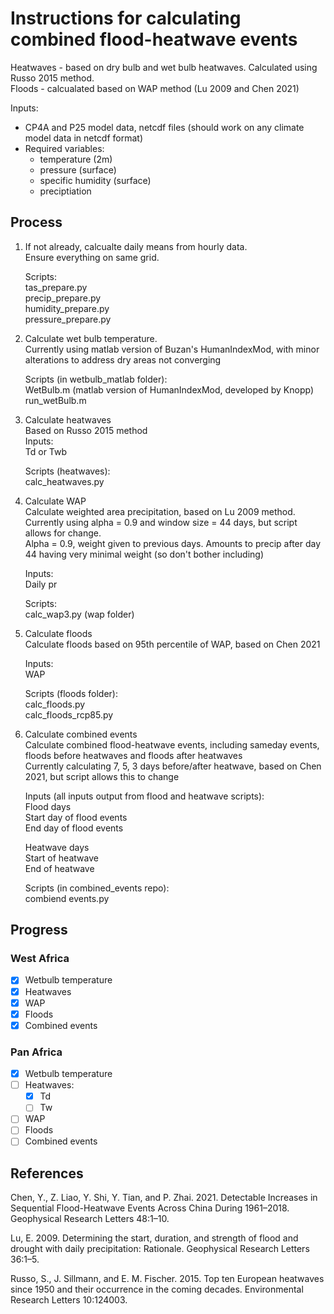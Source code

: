 # Instructions for calculating combined flood-heatwave events <br />
Heatwaves - based on dry bulb and wet bulb heatwaves. Calculated using Russo 2015 method. <br />
Floods - calcualated based on WAP method (Lu 2009 and Chen 2021) <br />

Inputs:
- CP4A and P25 model data, netcdf files (should work on any climate model data in netcdf format) 
- Required variables: <br />
  - temperature (2m) 
  - pressure (surface) 
  - specific humidity (surface) 
  - preciptiation 

## Process <br />
1. If not already, calcualte daily means from hourly data. <br />
	Ensure everything on same grid. <br />

	Scripts: <br />
	tas_prepare.py <br />
	precip_prepare.py <br />
	humidity_prepare.py <br />
	pressure_prepare.py <br />

2. Calculate wet bulb temperature.  <br />
	Currently using matlab version of Buzan's HumanIndexMod, with minor alterations to address dry areas not converging <br />

	Scripts (in wetbulb_matlab folder): <br />
	WetBulb.m (matlab version of HumanIndexMod, developed by Knopp) <br />
	run_wetBulb.m <br />

3. Calculate heatwaves <br />
	Based on Russo 2015 method <br />
	Inputs: <br />
	Td or Twb <br />

	Scripts (heatwaves): <br />
	calc_heatwaves.py <br />


4. Calculate WAP <br />
	Calculate weighted area precipitation, based on Lu 2009 method. <br />
	Currently using alpha = 0.9 and window size = 44 days, but script allows for change. <br />
	Alpha = 0.9, weight given to previous days. Amounts to precip after day 44 having very minimal weight (so don't bother including) <br />

	Inputs: <br />
	Daily pr <br />

	Scripts: <br />
	calc_wap3.py (wap folder) <br />

5. Calculate floods <br />
	Calculate floods based on 95th percentile of WAP, based on Chen 2021 <br />

	Inputs:<br />
	WAP<br />

	Scripts (floods folder): <br />
	calc_floods.py<br />
	calc_floods_rcp85.py<br />

6. Calculate combined events <br />
	Calculate combined flood-heatwave events, including sameday events, floods before heatwaves and floods after heatwaves <br />
	Currently calculating 7, 5, 3 days before/after heatwave, based on Chen 2021, but script allows this to change <br />

	Inputs (all inputs output from flood and heatwave scripts):<br />
	Flood days <br />
	Start day of flood events <br />
	End day of flood events <br />
	
	Heatwave days <br />
	Start of heatwave <br />
	End of heatwave <br />

	Scripts (in combined_events repo): <br />
	combiend events.py <br />

## Progress
### West Africa 
- [x] Wetbulb temperature
- [x] Heatwaves
- [x] WAP
- [x] Floods
- [x] Combined events

### Pan Africa
- [X] Wetbulb temperature
- [ ] Heatwaves:
  - [x] Td 
  - [ ] Tw 
- [ ] WAP
- [ ] Floods
- [ ] Combined events

## References <br />

Chen, Y., Z. Liao, Y. Shi, Y. Tian, and P. Zhai. 2021. Detectable Increases in Sequential Flood-Heatwave Events Across China During 1961–2018. Geophysical Research Letters 48:1–10. <br />

Lu, E. 2009. Determining the start, duration, and strength of flood and drought with daily precipitation: Rationale. Geophysical Research Letters 36:1–5. <br />

Russo, S., J. Sillmann, and E. M. Fischer. 2015. Top ten European heatwaves since 1950 and their occurrence in the coming decades. Environmental Research Letters 10:124003. <br />


